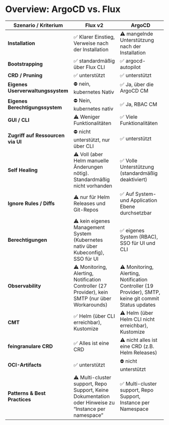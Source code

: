 # Overview: ArgoCD vs. Flux

| Szenario / Kriterium             | Flux v2                                                 | ArgoCD                                                        |
|----------------------------------|---------------------------------------------------------|---------------------------------------------------------------|
| **Installation**                 | ✅ Klarer Einstieg, Verweise nach der Installation       | ⚠️ mangelnde Unterstützung nach der Installation              |
| **Bootstrapping**                | ✅ standardmäßig über Flux CLI                           | ✅ argocd-autopilot                                            |
| **CRD / Pruning**                | ✅ unterstützt                                           | ✅ unterstützt                                                 |
| **Eigenes Userverwaltungssystem**                | ⛔ nein, kubernetes Nativ                                           | ✅ Ja, über die ArgoCD CM           |
| **Eigenes Berechtigungssystem**              | ⛔ Nein, kubernetes nativ                                           | ✅ Ja, RBAC CM                          |
| **GUI / CLI**                    | ⚠️ Weniger Funktionalitäten                              | ✅ Viele Funktionalitäten                                      |
| **Zugriff auf Ressourcen via UI**| ⛔ nicht unterstützt, nur über CLI                       | ✅ unterstützt                                                 |
| **Self Healing**                 | ⚠️ Voll (aber Helm manuelle Änderungen nötig). Standardmäßig nicht vorhanden | ✅ Volle Unterstützung (standardmäßig deaktiviert)            |
| **Ignore Rules / Diffs**         | ⚠️ nur für Helm Releases und Git-Repos                                 | ✅ Auf System- und Application Ebene durchsetzbar                           |
| **Berechtigungen**               | ⚠️ kein eigenes Management System (Kubernetes nativ über Kubeconfig), SSO für UI | ✅ eigenes System (RBAC), SSO für UI und CLI                  |
| **Observability**                | ⚠️ Monitoring, Alerting, Notification Controller (27 Provider), kein SMTP (nur über Workarounds) | ⚠️ Monitoring, Alerting, Notification Controller (19 Provider), SMTP, keine git commit Status updates |
| **CMT**                          | ✅ Helm (über CLI erreichbar), Kustomize                  | ⚠️ Helm (über Helm CLI nicht erreichbar), Kustomize           |
| **feingranulare CRD**                          | ✅ Alles ist eine CRD                  | ⚠️ nicht alles ist eine CRD (z.B. Helm Releases)            |
| **OCI-Artifacts**                | ✅ unterstützt                                           | ⛔ nicht unterstützt                                           |
| **Patterns & Best Practices**    | ⚠️ Multi-cluster support, Repo Support, Keine Dokumentation oder Hinweise zu “Instance per namespace” | ✅ Multi-cluster support, Repo Support, Instance per Namespace |

